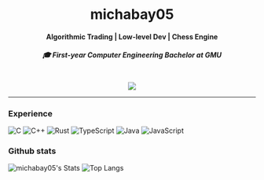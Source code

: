 <h1 align="center">michabay05</h1>

<h4 align="center">Algorithmic Trading | Low-level Dev | Chess Engine</h4>
<h5 align="center">🎓 First-year Computer Engineering Bachelor at GMU</h5>
<br>

<div align="center">
  <a href="https://www.linkedin.com/in/michael-abayneh-953570343/">
    <img src="https://img.shields.io/badge/Linkedin-Michael-%230077B5.svg?style=for-the-badge&logo=linkedin&logoColor=white" />
  </a>
</div>

---

### Experience
![C](https://img.shields.io/badge/c-%2300599C.svg?style=for-the-badge&logo=c&logoColor=white)
![C++](https://img.shields.io/badge/c++-%2300599C.svg?style=for-the-badge&logo=c%2B%2B&logoColor=white)
![Rust](https://img.shields.io/badge/rust-%23000000.svg?style=for-the-badge&logo=rust&logoColor=white)
![TypeScript](https://img.shields.io/badge/typescript-%23007ACC.svg?style=for-the-badge&logo=typescript&logoColor=white)
![Java](https://img.shields.io/badge/java-%23ED8B00.svg?style=for-the-badge&logo=openjdk&logoColor=white)
![JavaScript](https://img.shields.io/badge/javascript-%23323330.svg?style=for-the-badge&logo=javascript&logoColor=%23F7DF1E)


### Github stats
<div>
  
  ![michabay05's Stats](https://github-readme-stats.vercel.app/api?username=michabay05&theme=default&show_icons=true&hide_border=true&count_private=true)
  ![Top Langs](https://github-readme-stats.vercel.app/api/top-langs/?username=michabay05&size_weight=0.5&count_weight=0.5&layout=compact)
</div>

<!---
michabay05/michabay05 is a ✨ special ✨ repository because its `README.md` (this file) appears on your GitHub profile.
You can click the Preview link to take a look at your changes.
--->
